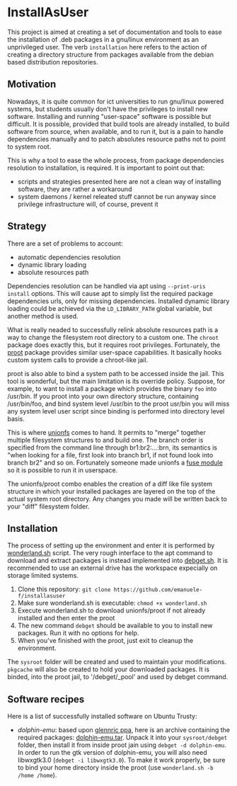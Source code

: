 # InstallAsUser
This project is aimed at creating a set of documentation and tools to ease the installation of .deb packages in a gnu/linux environment as an unprivileged user.
The verb `installation` here refers to the action of creating a directory structure from packages available from the debian based distribution repositories.

Motivation
----------
Nowadays, it is quite common for ict universities to run gnu/linux powered systems, but students usually don't have the privileges to install new software. Installing and running "user-space" software is possible but difficult. It is possible, provided that build tools are already installed, to build software from source, when available, and to run it, but is a pain to handle dependencies manually and to patch absolutes resource paths not to point to system root.

This is why a tool to ease the whole process, from package dependencies resolution to installation, is required.
It is important to point out that:
- scripts and strategies presented here are not a clean way of installing software, they are rather a workaround
- system daemons / kernel releated stuff cannot be run anyway since privilege infrastructure will, of course, prevent it

Strategy
--------
There are a set of problems to account:
- automatic dependencies resolution
- dynamic library loading
- absolute resources path

Dependencies resolution can be handled via apt using `--print-uris install` options. This will cause apt to simply list the required package dependencies urls, only for missing dependencies.
Installed dynamic library loading could be achieved via the `LD_LIBRARY_PATH` global variable, but another method is used.

What is really neaded to successfully relink absolute resources path is a way to change the filesystem root directory to a custom one. The `chroot` package does exactly this, but it requires root privileges.
Fortunately, the [proot](http://proot.me/) package provides similar user-space capabilities. It basically hooks custom system calls to provide a chroot-like jail.

proot is also able to bind a system path to be accessed inside the jail. This tool is wonderful, but the main limitation is its override policy. Suppose, for example, to want to install a package which provides the binary `foo` into /usr/bin. If you proot into your own directory structure, containing /usr/bin/foo, and bind system level /usr/bin to the proot usr/bin you will miss any system level user script since binding is performed into directory level basis.

This is where [unionfs](http://unionfs.filesystems.org/) comes to hand. It permits to "merge" together multiple filesystem structures to and build one. The branch order is specified from the command line through br1:br2:...:brn, its semantics is "when looking for a file, first look into branch br1, if not found look into branch br2" and so on. Fortunately someone made unionfs a [fuse module](https://github.com/rpodgorny/unionfs-fuse) so it is possible to run it in userspace.

The unionfs/proot combo enables the creation of a diff like file system structure in which your installed packages are layered on the top of the actual system root directory. Any changes you made will be written back to your "diff" filesystem folder.

Installation
------------
The process of setting up the environment and enter it is performed by [wonderland.sh](wonderland.sh) script. The very rough interface to the apt command to download and extract packages is instead implemented into [debget.sh](debget.sh). It is recommended to use an external drive has the workspace expecially on storage limited systems.

1. Clone this repository: `git clone https://github.com/emanuele-f/installasuser`
2. Make sure wonderland.sh is executable: `chmod +x wonderland.sh`
3. Execute wonderland.sh to download unionfs/proot if not already installed and then enter the proot
4. The new command `debget` should be available to you to install new packages. Run it with no options for help.
5. When you've finished with the proot, just exit to cleanup the environment.

The `sysroot` folder will be created and used to maintain your modifications. `pkgcache` will also be created to hold your downloaded packages. It is binded, into the proot jail, to '/debget/_pool' and used by debget command.

Software recipes
----------------
Here is a list of successfully installed software on Ubuntu Trusty:

- *dolphin-emu*: based upon [glennric ppa](https://launchpad.net/~glennric/+archive/ubuntu/dolphin-emu), here is an archive containing the required packages: [dolphin-emu.tar](binaries/dolphin-emu.tar). Unpack it into your `sysroot/debget` folder, then install it from inside proot jain using `debget -d dolphin-emu`. In order to run the gtk version of dolphin-emu, you will also need libwxgtk3.0 (`debget -i libwxgtk3.0`). To make it work properly, be sure to bind your home directory inside the proot (use `wonderland.sh -b /home /home`).
